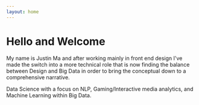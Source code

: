 ```yaml
---
layout: home
---
```

# Hello and Welcome


My name is Justin Ma and after working mainly in front end design I've made the switch into a more technical role that is now finding
the balance between Design and Big Data in order to bring the conceptual down to a comprehensive narrative.

Data Science with a focus on NLP, Gaming/Interactive media analytics, and Machine Learning within Big Data.
